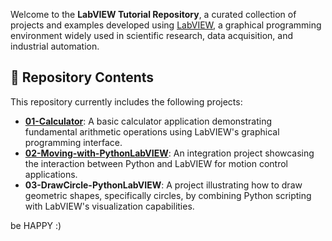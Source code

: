 Welcome to the **LabVIEW Tutorial Repository**, a curated collection of projects and examples developed using [LabVIEW](https://www.ni.com/en-us/shop/labview.html), a graphical programming environment widely used in scientific research, data acquisition, and industrial automation.

## 📁 Repository Contents

This repository currently includes the following projects:

* [**01-Calculator**](https://github.com/SMSajadi99/LabVIEW-tutorial/tree/main/01-Claculator): A basic calculator application demonstrating fundamental arithmetic operations using LabVIEW's graphical programming interface.
* [**02-Moving-with-PythonLabVIEW**](https://github.com/SMSajadi99/LabVIEW-tutorial/tree/main/02-Moving-with-PythonLabVIEW): An integration project showcasing the interaction between Python and LabVIEW for motion control applications.
* **03-DrawCircle-PythonLabVIEW**: A project illustrating how to draw geometric shapes, specifically circles, by combining Python scripting with LabVIEW's visualization capabilities.

be HAPPY :)

